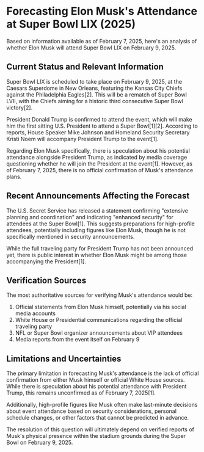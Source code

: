 # Forecasting Elon Musk's Attendance at Super Bowl LIX (2025)

Based on information available as of February 7, 2025, here's an analysis of whether Elon Musk will attend Super Bowl LIX on February 9, 2025.

## Current Status and Relevant Information

Super Bowl LIX is scheduled to take place on February 9, 2025, at the Caesars Superdome in New Orleans, featuring the Kansas City Chiefs against the Philadelphia Eagles[2]. This will be a rematch of Super Bowl LVII, with the Chiefs aiming for a historic third consecutive Super Bowl victory[2].

President Donald Trump is confirmed to attend the event, which will make him the first sitting U.S. President to attend a Super Bowl[1][2]. According to reports, House Speaker Mike Johnson and Homeland Security Secretary Kristi Noem will accompany President Trump to the event[1].

Regarding Elon Musk specifically, there is speculation about his potential attendance alongside President Trump, as indicated by media coverage questioning whether he will join the President at the event[1]. However, as of February 7, 2025, there is no official confirmation of Musk's attendance plans.

## Recent Announcements Affecting the Forecast

The U.S. Secret Service has released a statement confirming "extensive planning and coordination" and indicating "enhanced security" for attendees at the Super Bowl[1]. This suggests preparations for high-profile attendees, potentially including figures like Elon Musk, though he is not specifically mentioned in security announcements.

While the full traveling party for President Trump has not been announced yet, there is public interest in whether Elon Musk might be among those accompanying the President[1].

## Verification Sources

The most authoritative sources for verifying Musk's attendance would be:

1. Official statements from Elon Musk himself, potentially via his social media accounts
2. White House or Presidential communications regarding the official traveling party
3. NFL or Super Bowl organizer announcements about VIP attendees
4. Media reports from the event itself on February 9

## Limitations and Uncertainties

The primary limitation in forecasting Musk's attendance is the lack of official confirmation from either Musk himself or official White House sources. While there is speculation about his potential attendance with President Trump, this remains unconfirmed as of February 7, 2025[1].

Additionally, high-profile figures like Musk often make last-minute decisions about event attendance based on security considerations, personal schedule changes, or other factors that cannot be predicted in advance.

The resolution of this question will ultimately depend on verified reports of Musk's physical presence within the stadium grounds during the Super Bowl on February 9, 2025.